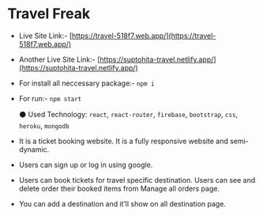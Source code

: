 # Travel Freak

* Live Site Link:- [https://travel-518f7.web.app/](https://travel-518f7.web.app/)
* Another Live Site Link:- [https://suptohita-travel.netlify.app/](https://suptohita-travel.netlify.app/)

* For install all neccessary package:- `npm i`
* For run:- `npm start`
  

    ⚫ Used Technology: `react`, `react-router`, `firebase`, `bootstrap`, `css`, `heroku`, `mongodb`


* It is a ticket booking website. It is a fully responsive website and semi-dynamic.
* Users can sign up or log in using google. 
* Users can book tickets for travel specific destination. Users can see and delete order their booked items from Manage all orders page.
* You can add a destination and it’ll show on all destination page.
